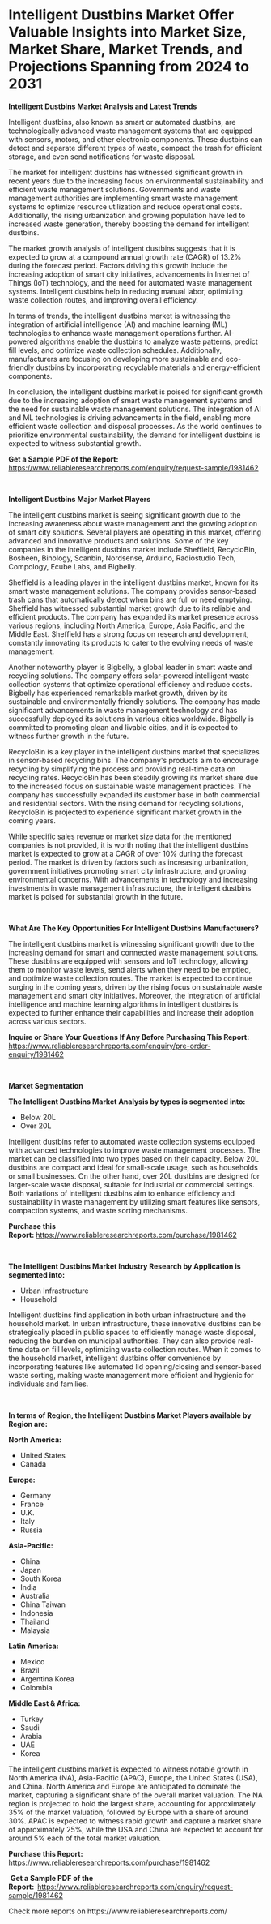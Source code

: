 <p><h1>Intelligent Dustbins Market Offer Valuable Insights into Market Size, Market Share, Market Trends, and Projections Spanning from 2024 to 2031</h1></p><p><strong>Intelligent Dustbins Market Analysis and Latest Trends</strong></p>
<p><p>Intelligent dustbins, also known as smart or automated dustbins, are technologically advanced waste management systems that are equipped with sensors, motors, and other electronic components. These dustbins can detect and separate different types of waste, compact the trash for efficient storage, and even send notifications for waste disposal.</p><p>The market for intelligent dustbins has witnessed significant growth in recent years due to the increasing focus on environmental sustainability and efficient waste management solutions. Governments and waste management authorities are implementing smart waste management systems to optimize resource utilization and reduce operational costs. Additionally, the rising urbanization and growing population have led to increased waste generation, thereby boosting the demand for intelligent dustbins.</p><p>The market growth analysis of intelligent dustbins suggests that it is expected to grow at a compound annual growth rate (CAGR) of 13.2% during the forecast period. Factors driving this growth include the increasing adoption of smart city initiatives, advancements in Internet of Things (IoT) technology, and the need for automated waste management systems. Intelligent dustbins help in reducing manual labor, optimizing waste collection routes, and improving overall efficiency.</p><p>In terms of trends, the intelligent dustbins market is witnessing the integration of artificial intelligence (AI) and machine learning (ML) technologies to enhance waste management operations further. AI-powered algorithms enable the dustbins to analyze waste patterns, predict fill levels, and optimize waste collection schedules. Additionally, manufacturers are focusing on developing more sustainable and eco-friendly dustbins by incorporating recyclable materials and energy-efficient components.</p><p>In conclusion, the intelligent dustbins market is poised for significant growth due to the increasing adoption of smart waste management systems and the need for sustainable waste management solutions. The integration of AI and ML technologies is driving advancements in the field, enabling more efficient waste collection and disposal processes. As the world continues to prioritize environmental sustainability, the demand for intelligent dustbins is expected to witness substantial growth.</p></p>
<p><strong>Get a Sample PDF of the Report:&nbsp;</strong> <a href="https://www.reliableresearchreports.com/enquiry/request-sample/1981462">https://www.reliableresearchreports.com/enquiry/request-sample/1981462</a></p>
<p>&nbsp;</p>
<p><strong>Intelligent Dustbins Major Market Players</strong></p>
<p><p>The intelligent dustbins market is seeing significant growth due to the increasing awareness about waste management and the growing adoption of smart city solutions. Several players are operating in this market, offering advanced and innovative products and solutions. Some of the key companies in the intelligent dustbins market include Sheffield, RecycloBin, Bosheen, Binology, Scanbin, Nordsense, Arduino, Radiostudio Tech, Compology, Ecube Labs, and Bigbelly.</p><p>Sheffield is a leading player in the intelligent dustbins market, known for its smart waste management solutions. The company provides sensor-based trash cans that automatically detect when bins are full or need emptying. Sheffield has witnessed substantial market growth due to its reliable and efficient products. The company has expanded its market presence across various regions, including North America, Europe, Asia Pacific, and the Middle East. Sheffield has a strong focus on research and development, constantly innovating its products to cater to the evolving needs of waste management.</p><p>Another noteworthy player is Bigbelly, a global leader in smart waste and recycling solutions. The company offers solar-powered intelligent waste collection systems that optimize operational efficiency and reduce costs. Bigbelly has experienced remarkable market growth, driven by its sustainable and environmentally friendly solutions. The company has made significant advancements in waste management technology and has successfully deployed its solutions in various cities worldwide. Bigbelly is committed to promoting clean and livable cities, and it is expected to witness further growth in the future.</p><p>RecycloBin is a key player in the intelligent dustbins market that specializes in sensor-based recycling bins. The company's products aim to encourage recycling by simplifying the process and providing real-time data on recycling rates. RecycloBin has been steadily growing its market share due to the increased focus on sustainable waste management practices. The company has successfully expanded its customer base in both commercial and residential sectors. With the rising demand for recycling solutions, RecycloBin is projected to experience significant market growth in the coming years.</p><p>While specific sales revenue or market size data for the mentioned companies is not provided, it is worth noting that the intelligent dustbins market is expected to grow at a CAGR of over 10% during the forecast period. The market is driven by factors such as increasing urbanization, government initiatives promoting smart city infrastructure, and growing environmental concerns. With advancements in technology and increasing investments in waste management infrastructure, the intelligent dustbins market is poised for substantial growth in the future.</p></p>
<p>&nbsp;</p>
<p><strong>What Are The Key Opportunities For Intelligent Dustbins Manufacturers?</strong></p>
<p><p>The intelligent dustbins market is witnessing significant growth due to the increasing demand for smart and connected waste management solutions. These dustbins are equipped with sensors and IoT technology, allowing them to monitor waste levels, send alerts when they need to be emptied, and optimize waste collection routes. The market is expected to continue surging in the coming years, driven by the rising focus on sustainable waste management and smart city initiatives. Moreover, the integration of artificial intelligence and machine learning algorithms in intelligent dustbins is expected to further enhance their capabilities and increase their adoption across various sectors.</p></p>
<p><strong>Inquire or Share Your Questions If Any Before Purchasing This Report:</strong> <a href="https://www.reliableresearchreports.com/enquiry/pre-order-enquiry/1981462">https://www.reliableresearchreports.com/enquiry/pre-order-enquiry/1981462</a></p>
<p>&nbsp;</p>
<p><strong>Market Segmentation</strong></p>
<p><strong>The Intelligent Dustbins Market Analysis by types is segmented into:</strong></p>
<p><ul><li>Below 20L</li><li>Over 20L</li></ul></p>
<p><p>Intelligent dustbins refer to automated waste collection systems equipped with advanced technologies to improve waste management processes. The market can be classified into two types based on their capacity. Below 20L dustbins are compact and ideal for small-scale usage, such as households or small businesses. On the other hand, over 20L dustbins are designed for larger-scale waste disposal, suitable for industrial or commercial settings. Both variations of intelligent dustbins aim to enhance efficiency and sustainability in waste management by utilizing smart features like sensors, compaction systems, and waste sorting mechanisms.</p></p>
<p><strong>Purchase this Report:&nbsp;</strong><a href="https://www.reliableresearchreports.com/purchase/1981462">https://www.reliableresearchreports.com/purchase/1981462</a></p>
<p>&nbsp;</p>
<p><strong>The Intelligent Dustbins Market Industry Research by Application is segmented into:</strong></p>
<p><ul><li>Urban Infrastructure</li><li>Household</li></ul></p>
<p><p>Intelligent dustbins find application in both urban infrastructure and the household market. In urban infrastructure, these innovative dustbins can be strategically placed in public spaces to efficiently manage waste disposal, reducing the burden on municipal authorities. They can also provide real-time data on fill levels, optimizing waste collection routes. When it comes to the household market, intelligent dustbins offer convenience by incorporating features like automated lid opening/closing and sensor-based waste sorting, making waste management more efficient and hygienic for individuals and families.</p></p>
<p>&nbsp;</p>
<p><strong>In terms of Region, the Intelligent Dustbins Market Players available by Region are:</strong></p>
<p>
    <p> <strong> North America: </strong>
        <ul>
            <li>United States</li>
            <li>Canada</li>
        </ul>
        </p> 
    <p> <strong> Europe: </strong>
        <ul>
            <li>Germany</li>
            <li>France</li>
            <li>U.K.</li>
            <li>Italy</li>
            <li>Russia</li>
        </ul>
        </p> 
    <p> <strong> Asia-Pacific: </strong>
        <ul>
            <li>China</li>
            <li>Japan</li>
            <li>South Korea</li>
            <li>India</li>
            <li>Australia</li>
            <li>China Taiwan</li>
            <li>Indonesia</li>
            <li>Thailand</li>
            <li>Malaysia</li>
        </ul>
        </p> 
    <p> <strong> Latin America: </strong>
        <ul>
            <li>Mexico</li>
            <li>Brazil</li>
            <li>Argentina Korea</li>
            <li>Colombia</li>
        </ul>
        </p> 
    <p> <strong> Middle East & Africa: </strong>
        <ul>
            <li>Turkey</li>
            <li>Saudi</li>
            <li>Arabia</li>
            <li>UAE</li>
            <li>Korea</li>
        </ul>
    </p>
    </p>
<p><p>The intelligent dustbins market is expected to witness notable growth in North America (NA), Asia-Pacific (APAC), Europe, the United States (USA), and China. North America and Europe are anticipated to dominate the market, capturing a significant share of the overall market valuation. The NA region is projected to hold the largest share, accounting for approximately 35% of the market valuation, followed by Europe with a share of around 30%. APAC is expected to witness rapid growth and capture a market share of approximately 25%, while the USA and China are expected to account for around 5% each of the total market valuation.</p></p>
<p><strong>Purchase this Report: </strong><a href="https://www.reliableresearchreports.com/purchase/1981462">https://www.reliableresearchreports.com/purchase/1981462</a></p>
<p>&nbsp;<strong>Get a Sample PDF of the Report:&nbsp;&nbsp;</strong><a href="https://www.reliableresearchreports.com/enquiry/request-sample/1981462">https://www.reliableresearchreports.com/enquiry/request-sample/1981462</a></p>
<p><strong></strong></p>
<p>Check more reports on https://www.reliableresearchreports.com/</p>